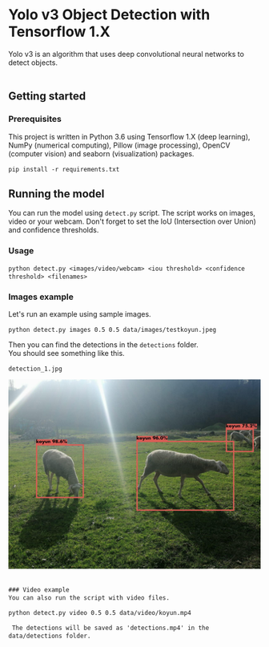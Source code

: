 # Yolo v3 Object Detection with Tensorflow 1.X
Yolo v3 is an algorithm that uses deep convolutional neural networks to detect objects. <br> <br>

## Getting started

### Prerequisites
This project is written in Python 3.6 using Tensorflow 1.X (deep learning), NumPy (numerical computing), Pillow (image processing), OpenCV (computer vision) and seaborn (visualization) packages.

```
pip install -r requirements.txt
```


## Running the model
You can run the model using `detect.py` script. The script works on images, video or your webcam. Don't forget to set the IoU (Intersection over Union) and confidence thresholds.
### Usage
```
python detect.py <images/video/webcam> <iou threshold> <confidence threshold> <filenames>
```
### Images example
Let's run an example using sample images.
```
python detect.py images 0.5 0.5 data/images/testkoyun.jpeg
```
Then you can find the detections in the `detections` folder.
<br>
You should see something like this.
```
detection_1.jpg
```
![alt text](https://github.com/OmerOzgur271/SheepDetection-YoloV3/blob/main/detections/detection_1.jpg)
```

### Video example
You can also run the script with video files.
```
    python detect.py video 0.5 0.5 data/video/koyun.mp4
```
 The detections will be saved as 'detections.mp4' in the data/detections folder.


